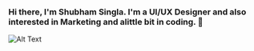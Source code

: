 ### Hi there, I'm Shubham Singla. I'm a UI/UX Designer and also interested in Marketing and alittle bit in coding. 👋
![Alt Text](https://media.giphy.com/media/vFKqnCdLPNOKc/giphy.gif)
<!--
**shubhamsingla807/shubhamsingla807** is a ✨ _special_ ✨ repository because its `README.md` (this file) appears on your GitHub profile.

Here are some ideas to get you started:

- 🔭 I’m currently working on ...
- 🌱 I’m currently learning ...
- 👯 I’m looking to collaborate on ...
- 🤔 I’m looking for help with ...
- 💬 Ask me about ...
- 📫 How to reach me: ...
- 😄 Pronouns: ...
- ⚡ Fun fact: ...
-->
